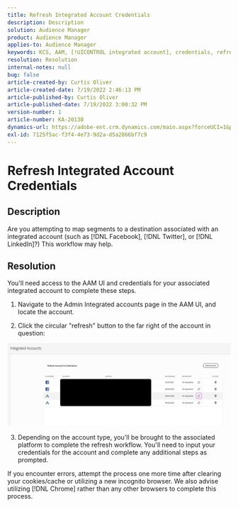 ```yaml
---
title: Refresh Integrated Account Credentials
description: Description
solution: Audience Manager
product: Audience Manager
applies-to: Audience Manager
keywords: KCS, AAM, [!UICONTROL integrated account], credentials, refresh, destinations, twitter, facebook, linkedin
resolution: Resolution
internal-notes: null
bug: false
article-created-by: Curtis Oliver
article-created-date: 7/19/2022 2:46:13 PM
article-published-by: Curtis Oliver
article-published-date: 7/19/2022 3:00:32 PM
version-number: 1
article-number: KA-20130
dynamics-url: https://adobe-ent.crm.dynamics.com/main.aspx?forceUCI=1&pagetype=entityrecord&etn=knowledgearticle&id=58ec9386-7107-ed11-82e4-00224809a9e0
exl-id: 7125f5ac-f3f4-4e73-9d2a-d5a2866bf7c9
---
```

# Refresh Integrated Account Credentials

## Description


Are you attempting to map segments to a destination associated with an integrated account (such as [!DNL Facebook], [!DNL Twitter], or [!DNL LinkedIn]?) This workflow may help.


## Resolution


You'll need access to the AAM UI and credentials for your associated integrated account to complete these steps.



1) Navigate to the Admin  Integrated accounts page in the AAM UI, and locate the account.

2) Click the circular "refresh" button to the far right of the account in question:

![](assets/6e040206-7307-ed11-82e4-00224809a9e0.png)

3) Depending on the account type, you'll be brought to the associated platform to complete the refresh workflow. You'll need to input your credentials for the account and complete any additional steps as prompted.

If you encounter errors, attempt the process one more time after clearing your cookies/cache or utilizing a new incognito browser. We also advise utilizing [!DNL Chrome] rather than any other browsers to complete this process.
